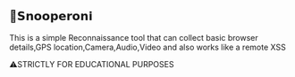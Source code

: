 🍕𝗦𝗻𝗼𝗼𝗽𝗲𝗿𝗼𝗻𝗶
------------


This is a simple Reconnaissance tool that can collect basic browser details,GPS location,Camera,Audio,Video and also works like a remote XSS 

⚠️STRICTLY FOR EDUCATIONAL PURPOSES
